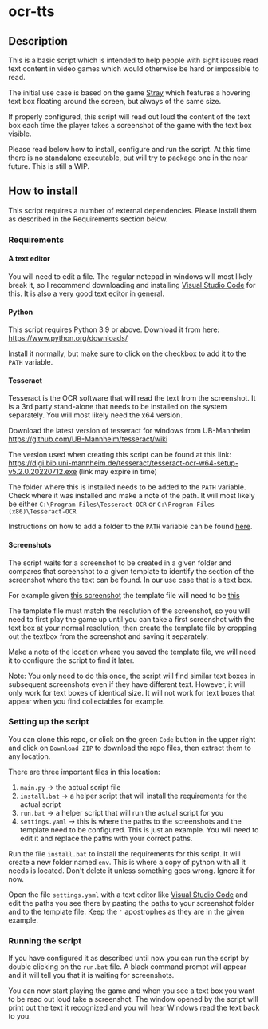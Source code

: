 # ocr-tts

## Description

This is a basic script which is intended to help people with sight issues read text 
content in video games which would otherwise be hard or impossible to read.

The initial use case is based on the game [Stray](https://store.steampowered.com/app/1332010/Stray/) 
which features a hovering text box floating around the screen, but always of the same 
size. 

If properly configured, this script will read out loud the content of the text box 
each time the player takes a screenshot of the game with the text box visible.

Please read below how to install, configure and run the script. At this time there is no standalone 
executable, but will try to package one in the near future. This is still a WIP. 

## How to install

This script requires a number of external dependencies. Please install them as described in the Requirements section 
below.

### Requirements

#### A text editor

You will need to edit a file. The regular notepad in windows will most likely break it, so I recommend downloading
and installing [Visual Studio Code](https://code.visualstudio.com/download) for this. It is also a very good text editor
in general. 

#### Python

This script requires Python 3.9 or above. Download it from here: https://www.python.org/downloads/

Install it normally, but make sure to click on the checkbox to add it to the `PATH` variable.

#### Tesseract

Tesseract is the OCR software that will read the text from the screenshot. It is a 3rd party stand-alone that needs to 
be installed on the system separately. You will most likely need the x64 version. 

Download the latest version of tesseract for windows from UB-Mannheim https://github.com/UB-Mannheim/tesseract/wiki

The version used when creating this script can be found at this link: 
https://digi.bib.uni-mannheim.de/tesseract/tesseract-ocr-w64-setup-v5.2.0.20220712.exe (link may expire in time)

The folder where this is installed needs to be added to the `PATH` variable. Check where it was installed and make a 
note of the path. It will most likely be either `C:\Program Files\Tesseract-OCR` or 
`C:\Program Files (x86)\Tesseract-OCR`

Instructions on how to add a folder to the `PATH` variable can be found [here](docs/env_variables.md). 

#### Screenshots 

The script waits for a screenshot to be created in a given folder and compares that screenshot to a given template to 
identify the section of the screenshot where the text can be found. In our use case that is a text box.

For example given [this screenshot]("./test_data/SCREENSHOT.png) the template file will need to be 
[this](./test_data/TEMPLATE_1.png)

The template file must match the resolution of the screenshot, so you will need to first play the game up until you 
can take a first screenshot with the text box at your normal resolution, then create the template file by cropping out 
the textbox from the screenshot and saving it separately. 

Make a note of the location where you saved the template file, we will need it to configure the script to find it later.

Note: You only need to do this once, the script will find similar text boxes in subsequent screenshots even if they 
have different text. However, it will only work for text boxes of identical size. It will not work for text boxes that 
appear when you find collectables for example.

### Setting up the script

You can clone this repo, or click on the green `Code` button in the upper right and click on `Download ZIP` to download 
the repo files, then extract them to any location. 

There are three important files in this location:
1. `main.py` -> the actual script file
2. `install.bat` -> a helper script that will install the requirements for the actual script
3. `run.bat` -> a helper script that will run the actual script for you
4. `settings.yaml` -> this is where the paths to the screenshots and the template need to be configured. This is just
an example. You will need to edit it and replace the paths with your correct paths.

Run the file `install.bat` to install the requirements for this script. It will create a new folder named `env`. This is
where a copy of python with all it needs is located. Don't delete it unless something goes wrong. Ignore it for now.

Open the file `settings.yaml` with a text editor like [Visual Studio Code](https://code.visualstudio.com/download) and 
edit the paths you see there by pasting the paths to your screenshot folder and to the template file. Keep the `'` 
apostrophes as they are in the given example. 

### Running the script

If you have configured it as described until now you can run the script by double clicking on the `run.bat` file. 
A black command prompt will appear and it will tell you that it is waiting for screenshots.

You can now start playing the game and when you see a text box you want to be read out loud take a screenshot. The 
window opened by the script will print out the text it recognized and you will hear Windows read the text back to you.
